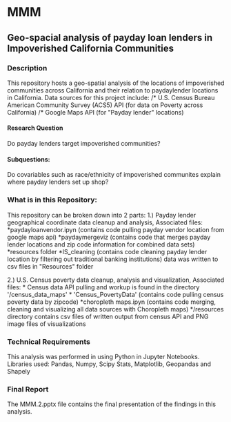 # MMM
## Geo-spacial analysis of payday loan lenders in Impoverished California Communities
### Description
This repository hosts a geo-spatial analysis of the locations of impoverished communities across California and their relation to  paydaylender locations in California. Data sources for this project include: 
/* U.S. Census Bureau American Community Survey (ACS5) API (for data on Poverty across California)
/* Google Maps API (for "Payday lender" locations)
#### Research Question
Do payday lenders target impoverished communities? 
#### Subquestions: 
Do covariables such as race/ethnicity of impoverished communites explain where payday lenders set up shop? 

### What is in this Repository:

This repository can be broken down into 2 parts: 
1.) Payday lender geographical coordinate data cleanup and analysis, 
Associated files: 
    *paydayloanvendor.ipyn (contains code pulling payday vendor location from google maps api)
    *paydaymergeviz (contains code that merges payday lender locations and zip code information for combined data sets)
    *resources folder
        *IS_cleaning (contains code cleaning payday lender location by filtering out traditional banking institutions) 
        data was written to csv files in "Resources" folder
    
2.) U.S. Census poverty data cleanup, analysis and visualization, Associated files: 
    * Census data API pulling and workup is found in the directory '/census_data_maps'
    * 'Census_PovertyData' (contains code pulling census poverty data by zipcode)
    *choropleth maps.ipyn (contains code merging, cleaning and visualizing all data sources with Choropleth maps)
    */resources directory contains csv files of written output from census API and PNG image files of visualizations
    

### Technical Requirements
This analysis was performed in using Python in Jupyter Notebooks.
Libraries used: 
Pandas, Numpy, Scipy Stats, Matplotlib, Geopandas and Shapely

### Final Report

The MMM.2.pptx file contains the final presentation of the findings in this analysis. 
